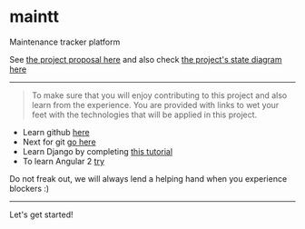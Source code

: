 # maintt
Maintenance tracker platform

See [the project proposal here](https://github.com/open-andela/project-proposals/issues/2) and also check [the project's state diagram here](https://github.com/open-andela/maintt/blob/master/docs.md)

---
> To make sure that you will enjoy contributing to this project and also learn from the experience. You are provided with links to wet your feet with the technologies that will be applied in this project.

* Learn github [here](https://guides.github.com/activities/hello-world/)
* Next for git [go here](https://try.github.io/levels/1/challenges/1)
* Learn Django by completing [this tutorial](https://www.djangoproject.com/start/)
* To learn Angular 2 [try](https://angular.io/docs/ts/latest/quickstart.html)

Do not freak out, we will always lend a helping hand when you experience blockers :)

---
Let's get started!
